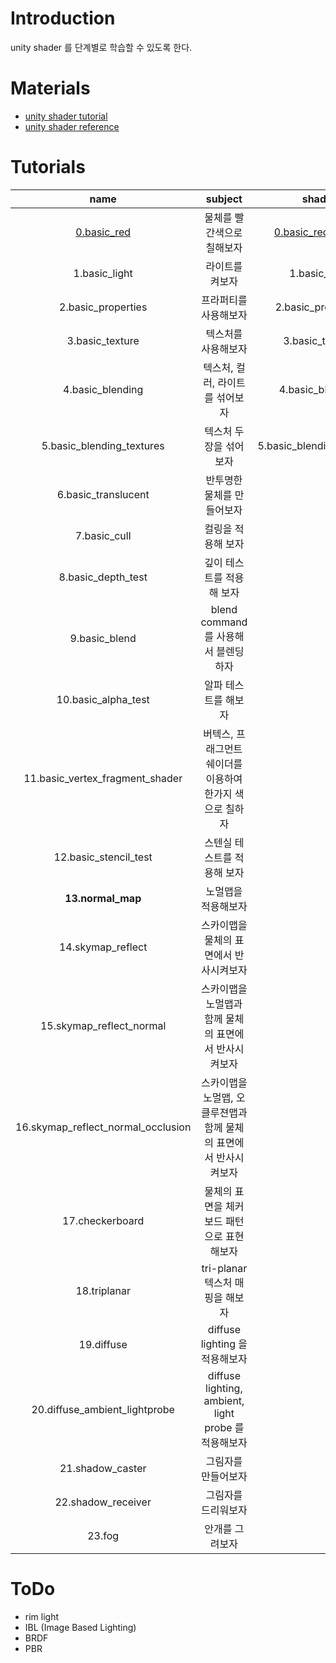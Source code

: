 # Introduction

unity shader 를 단계별로 학습할 수 있도록 한다.

# Materials

* [unity shader tutorial](https://docs.unity3d.com/Manual/Shaders.html)
* [unity shader reference](https://docs.unity3d.com/Manual/SL-Reference.html)

# Tutorials

| name | subject | shader |
|:----:|:-----------:|:----:|
| [0.basic_red](/Assets/Tutorials/0.basic_red/0.basic_red.md) | 물체를 빨간색으로 칠해보자 | [0.basic_red.shader](/Assets/Tutorials/0.basic_red/0.basic_red.shader) |
| 1.basic_light | 라이트를 켜보자 | 1.basic_light |
| 2.basic_properties | 프라퍼티를 사용해보자 | 2.basic_properties |
| 3.basic_texture | 텍스처를 사용해보자 | 3.basic_texture |
| 4.basic_blending | 텍스처, 컬러, 라이트를 섞어보자 | 4.basic_blending  |
| 5.basic_blending_textures | 텍스처 두장을 섞어보자 | 5.basic_blending_textures |
| 6.basic_translucent | 반투명한 물체를 만들어보자 |
| 7.basic_cull | 컬링을 적용해 보자 | |
| 8.basic_depth_test | 깊이 테스트를 적용해 보자 | |
| 9.basic_blend | blend command 를 사용해서 블렌딩 하자 | |
| 10.basic_alpha_test | 알파 테스트를 해보자 | |
| 11.basic_vertex_fragment_shader | 버텍스, 프래그먼트 쉐이더를 이용하여 한가지 색으로 칠하자 | |
| 12.basic_stencil_test | 스텐실 테스트를 적용해 보자 | |
| **13.normal_map** | 노멀맵을 적용해보자 | |
| 14.skymap_reflect | 스카이맵을 물체의 표면에서 반사시켜보자 | |
| 15.skymap_reflect_normal | 스카이맵을 노멀맵과 함께 물체의 표면에서 반사시켜보자 | |
| 16.skymap_reflect_normal_occlusion | 스카이맵을 노멀맵, 오클루젼맵과 함께 물체의 표면에서 반사시켜보자 | |
| 17.checkerboard | 물체의 표면을 체커보드 패턴으로 표현해보자 | |
| 18.triplanar | tri-planar 텍스처 매핑을 해보자 | |
| 19.diffuse | diffuse lighting 을 적용해보자 | |
| 20.diffuse_ambient_lightprobe | diffuse lighting, ambient, light probe 를 적용해보자 | |
| 21.shadow_caster | 그림자를 만들어보자 | |
| 22.shadow_receiver | 그림자를 드리워보자 | |
| 23.fog | 안개를 그려보자 | |

# ToDo

* rim light
* IBL (Image Based Lighting)
* BRDF
* PBR